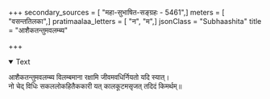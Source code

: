 +++
secondary_sources = [ "महा-सुभाषित-सङ्ग्रहः - 5461",]
meters = [ "वसन्ततिलका",]
pratimaalaa_letters = [ "न", "म",]
jsonClass = "Subhaashita"
title = "आशैकतन्तुमवलम्ब्य"

+++

<details open><summary>Text</summary>

आशैकतन्तुमवलम्ब्य विलम्बमाना रक्षामि जीवमवधिर्नियतो यदि स्यात्।  
नो चेद् विधिः सकललोकहितैककारी यत् कालकूटमसृजत् तदिदं किमर्थम्॥
</details>
